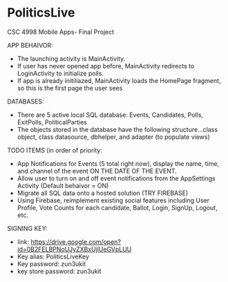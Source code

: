 # PoliticsLive
CSC 4998 Mobile Apps- Final Project

APP BEHAIVOR:
- The launching activity is MainActivity.
- If user has never opened app before, MainActivity redirects to LoginActivity to initialize polls.
- If app is already initiliazed, MainActivity loads the HomePage fragment, so this is the first page the user sees

DATABASES:
- There are 5 active local SQL database: Events, Candidates, Polls, ExitPolls, PoliticalParties
- The objects stored in the database have the following structure...class object, class datasource, dbhelper, and adapter (to populate views)


TODO ITEMS (in order of priority:
- App Notifications for Events (5 total right now), display the name, time, and channel of the event ON THE DATE OF THE EVENT.
- Allow user to turn on and off event notifications from the AppSettings Activity (Default behaivor = ON)
- Migrate all SQL data onto a hosted solution (TRY FIREBASE)
- Using Firebase, reimplement existing social features including User Profile, Vote Counts for each candidate, Ballot, Login, SignUp, Logout, etc.

SIGNING KEY:
- link: https://drive.google.com/open?id=0B2FELBPNoUJyZXBxUjlUeGVpLUU
- Key alias: PoliticsLiveKey
- Key password: zun3ukit
- key store password: zun3ukit
